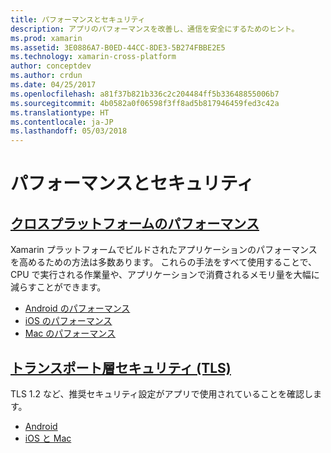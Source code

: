 ```yaml
---
title: パフォーマンスとセキュリティ
description: アプリのパフォーマンスを改善し、通信を安全にするためのヒント。
ms.prod: xamarin
ms.assetid: 3E0886A7-B0ED-44CC-8DE3-5B274FBBE2E5
ms.technology: xamarin-cross-platform
author: conceptdev
ms.author: crdun
ms.date: 04/25/2017
ms.openlocfilehash: a81f37b821b336c2c204484ff5b33648855006b7
ms.sourcegitcommit: 4b0582a0f06598f3ff8ad5b817946459fed3c42a
ms.translationtype: HT
ms.contentlocale: ja-JP
ms.lasthandoff: 05/03/2018
---
```

# <a name="performance-and-security"></a>パフォーマンスとセキュリティ

## <a name="cross-platform-performancememory-perf-best-practicesmd"></a>[クロスプラットフォームのパフォーマンス](memory-perf-best-practices.md)

Xamarin プラットフォームでビルドされたアプリケーションのパフォーマンスを高めるための方法は多数あります。 これらの手法をすべて使用することで、CPU で実行される作業量や、アプリケーションで消費されるメモリ量を大幅に減らすことができます。

- [Android のパフォーマンス](~/android/deploy-test/performance.md?context=xamarin/cross-platform)
- [iOS のパフォーマンス](~/ios/deploy-test/performance.md?context=xamarin/cross-platform)
- [Mac のパフォーマンス](~/mac/deploy-test/performance.md?context=xamarin/cross-platform)

## <a name="transport-layer-security-tlscross-platformapp-fundamentalstransport-layer-securitymd"></a>[トランスポート層セキュリティ (TLS)](~/cross-platform/app-fundamentals/transport-layer-security.md)

TLS 1.2 など、推奨セキュリティ設定がアプリで使用されていることを確認します。

- [Android](~/android/app-fundamentals/http-stack.md?context=xamarin/cross-platform)
- [iOS と Mac](~/cross-platform/macios/http-stack.md?context=xamarin/cross-platform)
